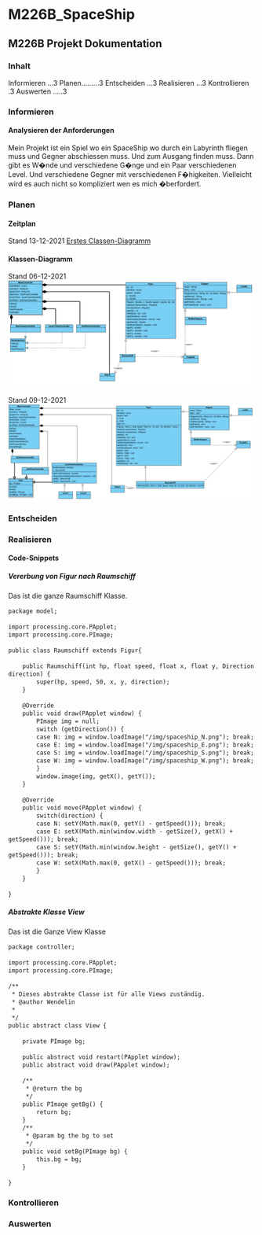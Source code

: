 # M226B_SpaceShip

## M226B Projekt Dokumentation
### Inhalt
Informieren ...3
Planen.........3
Entscheiden ...3
Realisieren ...3
Kontrollieren .3
Auswerten .....3

### Informieren
#### Analysieren der Anforderungen
Mein Projekt ist ein Spiel wo ein SpaceShip wo durch ein Labyrinth fliegen muss und Gegner abschiessen muss. Und zum Ausgang finden muss. Dann gibt es W�nde und verschiedene G�nge und ein Paar verschiedenen Level. Und verschiedene Gegner mit verschiedenen F�higkeiten. Vielleicht wird es auch nicht so kompliziert wen es mich �berfordert.

### Planen

#### Zeitplan
Stand 13-12-2021
[Erstes Classen-Diagramm](Zeitplan/Zeitplan_2021-12-13.pdf)

#### Klassen-Diagramm
Stand 06-12-2021
![Erstes Classen-Diagramm](Classen-Diagramme/Screenshot_2021-12-06_102343.png)

Stand 09-12-2021
![Erstes Classen-Diagramm](Classen-Diagramme/Screenshot_2021-12-09_101626.png)

### Entscheiden

### Realisieren

#### Code-Snippets

##### Vererbung von Figur nach Raumschiff

Das ist die ganze Raumschiff Klasse.

```
package model;

import processing.core.PApplet;
import processing.core.PImage;

public class Raumschiff extends Figur{

	public Raumschiff(int hp, float speed, float x, float y, Direction direction) {
		super(hp, speed, 50, x, y, direction);
	}

	@Override
	public void draw(PApplet window) {
		PImage img = null;
		switch (getDirection()) {
		case N: img = window.loadImage("/img/spaceship_N.png"); break; 
		case E: img = window.loadImage("/img/spaceship_E.png"); break; 
		case S: img = window.loadImage("/img/spaceship_S.png"); break; 
		case W: img = window.loadImage("/img/spaceship_W.png"); break; 			
		}
		window.image(img, getX(), getY());
	}

	@Override
	public void move(PApplet window) {
		switch(direction) {
		case N: setY(Math.max(0, getY() - getSpeed())); break;
		case E: setX(Math.min(window.width - getSize(), getX() + getSpeed())); break;
		case S: setY(Math.min(window.height - getSize(), getY() + getSpeed())); break;
		case W: setX(Math.max(0, getX() - getSpeed())); break;
		}
	}

}
```

##### Abstrakte Klasse View

Das ist die Ganze View Klasse

```
package controller;

import processing.core.PApplet;
import processing.core.PImage;

/**
 * Dieses abstrakte Classe ist für alle Views zuständig.
 * @author Wendelin
 *
 */
public abstract class View {
	
	private PImage bg;

	public abstract void restart(PApplet window);
	public abstract void draw(PApplet window);
	
	/**
	 * @return the bg
	 */
	public PImage getBg() {
		return bg;
	}
	/**
	 * @param bg the bg to set
	 */
	public void setBg(PImage bg) {
		this.bg = bg;
	}

}
```

### Kontrollieren

### Auswerten
